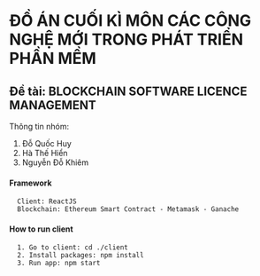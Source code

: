 # ĐỒ ÁN CUỐI KÌ MÔN CÁC CÔNG NGHỆ MỚI TRONG PHÁT TRIỂN PHẦN MỀM

## Đề tài: BLOCKCHAIN SOFTWARE LICENCE MANAGEMENT

Thông tin nhóm:
1. Đỗ Quốc Huy
2. Hà Thế Hiển
3. Nguyễn Đỗ Khiêm



#### Framework
      Client: ReactJS
      Blockchain: Ethereum Smart Contract - Metamask - Ganache
      
#### How to run client
      1. Go to client: cd ./client
      2. Install packages: npm install
      3. Run app: npm start
      
   
      
